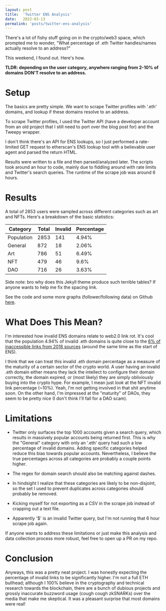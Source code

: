 ```yaml
---
layout: post
title:  'Twitter ENS Analysis'
date:   2022-03-13
permalink: 'posts/twitter-ens-analysis'
---
```


There's a lot of fishy stuff going on in the crypto/web3 space, which prompted me to wonder, "What percentage of .eth Twitter handles/names actually resolve to an address?"

This weekend, I found out. Here's how.

__TLDR: depending on the user category, anywhere ranging from 2-10% of domains DON'T resolve to an address.__

# Setup

The basics are pretty simple. We want to scrape Twitter profiles with '.eth' domains, and lookup if these domains resolve to an address.

To scrape Twitter profiles, I used the Twitter API (have a developer account from an old project that I still need to port over the blog post for) and the Tweepy wrapper.

I don't think there's an API for ENS lookups, so I just performed a rate-limited GET request to etherscan's ENS lookup tool with a believable user agent and parsed the return HTML.

Results were written to a file and then parsed/analyzed later. The scripts took around an hour to code, mainly due to fiddling around with rate limits and Twitter's search queries. The runtime of the scrape job was around 6 hours.

# Results

A total of 2853 users were sampled across different categories such as art and NFTs. Here's a breakdown of the basic statistics:

| Category     |  Total  |  Invalid  |  Percentage  |
|--------------|---------|-----------|--------------|
| Population   |  2853   |  141      |  4.94%       |
| General      |  872    |  18       |  2.06%       |
| Art          |  786    |  51       |  6.49%       |
| NFT          |  479    |  46       |  9.6%        |
| DAO          |  716    |  26       |  3.63%       |

Side note: bro why does this Jekyll theme produce such terrible tables? If anyone wants to help me fix the spacing lmk.

See the code and some more graphs (follower/following data) on Github [here](https://github.com/WilliamHYZhang/Twitter-ENS-Analysis).

# What Does This Mean?

I'm interested how invalid ENS domains relate to web2.0 link rot. It's cool that the population 4.94% of invalid .eth domains is quite close to the [6% of inaccessible links from 2018 sources](https://www.theverge.com/2021/5/21/22447690/link-rot-research-new-york-times-domain-hijacking) (around the same time as the start of ENS).

I think that we can treat this invalid .eth domain percentage as a measure of the maturity of a certain sector of the crypto world. A user having an invalid .eth domain either means they lack the intellect to configure their domain correctly, the domain expired, or (most likely) they are simply obliviously buying into the crypto hype. For example, I mean just _look_ at the NFT invalid link percentage (~10%). Yeah, I'm not getting involved in that shit anytime soon. On the other hand, I'm impressed at the "maturity" of DAOs, they seem to be pretty nice (I don't think I'll fall for a DAO scam).


# Limitations

- Twitter only surfaces the top 1000 accounts given a search query, which results in massively popular accounts being returned first. This is why the "General" category with only an '.eth' query had such a low percentage of invalid domains. Adding specific categories helped reduce this bias towards popular accounts. Nevertheless, I believe the true percentages across all categories are probably a couple points higher.

- The regex for domain search should also be matching against dashes.
  
- In hindsight I realize that these categories are likely to be non-disjoint, so the set I used to prevent duplicates across categories should probably be removed.

- Kicking myself for not exporting as a CSV in the scrape job instead of crapping out a text file.
  
- Apparently '$' is an invalid Twitter query, but I'm not running that 6 hour scrape job again.

If anyone wants to address these limitations or just make this analysis and data collection process more robust, feel free to open up a PR on my repo.

# Conclusion

Anyways, this was a pretty neat project. I was honestly expecting the percentage of invalid links to be significantly higher. I'm not a full ETH bullhead; although I 100% believe in the cryptography and technical research towards the blockchain, there are a bunch of dubious projects and grossly inaccurate buzzword usage (cough cough zkSNARKs) over the media that make me skeptical. It was a pleasant surprise that most domains were real!
